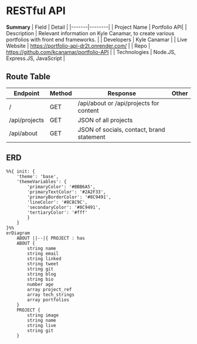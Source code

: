 # RESTful API 

**Summary**
| Field | Detail |
|-------|--------|
| Project Name | Portfolio API|
| Description | Relevant information on Kyle Canamar, to create various portfolios with front end frameworks. |
| Developers | Kyle Canamar |
| Live Website | https://portfolio-api-dr2t.onrender.com/ |
| Repo | https://github.com/kcanamar/portfolio-API |
| Technologies | Node.JS, Express.JS, JavaScript |

## Route Table

| Endpoint | Method | Response | Other |
| -------- | ------ | -------- | ----- |
| / | GET | /api/about or /api/projects for content | |
| /api/projects | GET | JSON of all projects | |
| /api/about | GET | JSON of socials, contact, brand statement | |

## ERD 

```mermaid
%%{ init: { 
	'theme': 'base', 
	'themeVariables': { 
		'primaryColor': '#BBB6A5', 
		'primaryTextColor': '#2A2F33', 
		'primaryBorderColor': '#8C9491', 
		'lineColor': '#8C8C9C', 
		'secondaryColor': '#8C9491', 
		'tertiaryColor': '#fff' 
		} 
	} 
}%%
erDiagram
    ABOUT ||--|{ PROJECT : has
    ABOUT {
        string name
        string email
        string linked
        string tweet
        string git
        string blog
        string bio
        number age
        array project_ref
        array tech_strings
        array portfolios
    }
    PROJECT {
        string image
        string name
        string live
        string git
    }
```
